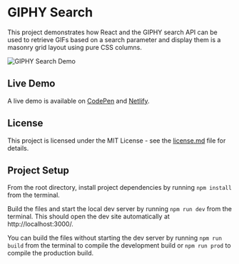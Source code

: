 # GIPHY Search

This project demonstrates how React and the GIPHY search API can be used to retrieve GIFs based on a search parameter and display them is a masonry grid layout using pure CSS columns.

![GIPHY Search Demo](demo-gif.gif 'GIPHY Search Demo')

## Live Demo

A live demo is available on [CodePen](https://codepen.io/GeorgePark/full/bMWGRB) and [Netlify](https://giphy-search-api.netlify.app/).

## License

This project is licensed under the MIT License - see the [license.md](license.md) file for details.

## Project Setup

From the root directory, install project dependencies by running `npm install` from the terminal.

Build the files and start the local dev server by running `npm run dev` from the terminal. This should open the dev site automatically at http://localhost:3000/.

You can build the files without starting the dev server by running `npm run build` from the terminal to compile the development build or `npm run prod` to compile the production build.
